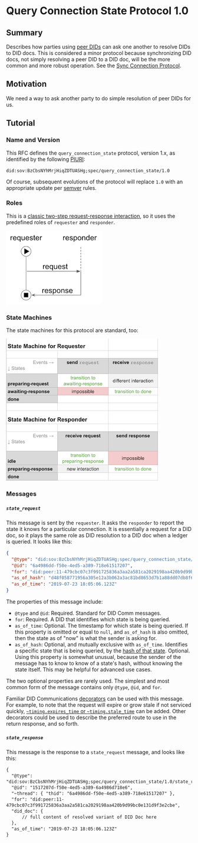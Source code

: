 # Query Connection State Protocol 1.0

## Summary

Describes how parties using [peer DIDs](
https://openssi.github.io/peer-did-method-spec) can ask one another
to resolve DIDs to DID docs. This is considered a minor protocol
because synchronizing DID docs, not simply resolving a peer
DID to a DID doc, will be the more common and more robust operation.
See the [Sync Connection Protocol](../README.md).

## Motivation

We need a way to ask another party to do simple resolution of peer
DIDs for us.

## Tutorial

### Name and Version

This RFC defines the `query_connection_state` protocol, version 1.x, as identified by the
following [PIURI](../../../concepts/0003-protocols/uris.md#piuri):

    did:sov:BzCbsNYhMrjHiqZDTUASHg;spec/query_connection_state/1.0

Of course, subsequent evolutions of the protocol will replace `1.0` with
an appropriate update per [semver](../../../concepts/0003-protocols/semver.md)
rules.

### Roles

This is a [classic two-step request-response interaction](
https://github.com/hyperledger/aries-rfcs/blob/master/concepts/0003-protocols/README.md#types-of-protocols),
so it uses the predefined roles of `requester` and `responder`.

![request-response pattern](../../../concepts/0003-protocols/request-response.png)

### State Machines

The state machines for this protocol are standard, too:

[![state machines](state-machines.png)](https://docs.google.com/spreadsheets/d/1smY8qhG1qqGs0NH9g2hV4b7mDqrM6MIsmNI93tor2qk/edit)
 
### Messages

##### `state_request`

This message is sent by the `requester`. It asks the `responder` to report the
state it knows for a particular connection. It is essentially a request for a DID doc,
so it plays the same role as DID resolution to a DID doc when a ledger is queried. It
looks like this:

```JSON
{
  "@type": "did:sov:BzCbsNYhMrjHiqZDTUASHg;spec/query_connection_state/1.0/state_request",
  "@id": "6a4986dd-f50e-4ed5-a389-718e61517207",
  "for": "did:peer:11-479cbc07c3f991725836a3aa2a581ca2029198aa420b9d99bc0e131d9f3e2cbe",
  "as_of_hash": "d48f058771956a305e12a3b062a3ac81bd8653d7b1a88dd07db8f663f37bf8e0",
  "as_of_time": "2019-07-23 18:05:06.123Z"
}
```

The properties of this message include:

* `@type` and `@id`: Required. Standard for DID Comm messages.
* `for`: Required. A DID that identifies which state is being queried.
* `as_of_time`: Optional. The timestamp for which state is being queried. If
this property is omitted or equal to `null`, and `as_of_hash` is also
omitted, then the state as of "now" is what the sender is asking for.
* `as_of_hash`: Optional, and mutually exclusive with `as_of_time`. Identifies
a specific state that is being queried, by
the [hash of that state](#state-hashes). Optional. Using this property
is somewhat unusual, because the sender of the message has to know
to know of a state's hash, without knowing the state itself. This may be
helpful for advanced use cases.

The two optional properties are rarely used. The simplest and most
common form of the message contains only `@type`, `@id`, and `for`.

Familiar DID Communications [decorators](
../../../concepts/0011-decorators/README.md) can be used with this message.
For example, to note that the request will expire or grow stale if
not serviced quickly, [`~timing.expires_time` or `~timing.stale_time`](
../../0032-message-timing/README.md#tutorial)
can be added. Other decorators could be used to describe the preferred
route to use in the return response, and so forth.

##### `state_response`

This message is the response to a `state_request` message, and looks like this:

```jsonc
{
  "@type": "did:sov:BzCbsNYhMrjHiqZDTUASHg;spec/query_connection_state/1.0/state_response",
  "@id": "1517207d-f50e-4ed5-a389-6a4986d718e6",
  "~thread": { "thid": "6a4986dd-f50e-4ed5-a389-718e61517207" },
  "for": "did:peer:11-479cbc07c3f991725836a3aa2a581ca2029198aa420b9d99bc0e131d9f3e2cbe",
  "did_doc": { 
      // full content of resolved variant of DID Doc here  
  },
  "as_of_time": "2019-07-23 18:05:06.123Z"
}
```

